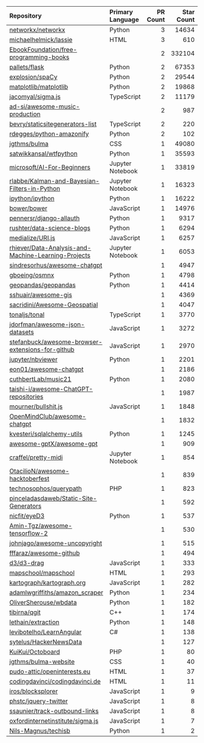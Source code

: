 | Repository | Primary Language | PR Count | Star Count |
| :-- | :-- | --: | --: |
| [networkx/networkx](https://github.com/networkx/networkx) | Python | 3 | 14634 |
| [michaelhelmick/lassie](https://github.com/michaelhelmick/lassie) | HTML | 3 | 610 |
| [EbookFoundation/free-programming-books](https://github.com/EbookFoundation/free-programming-books) |  | 2 | 332104 |
| [pallets/flask](https://github.com/pallets/flask) | Python | 2 | 67353 |
| [explosion/spaCy](https://github.com/explosion/spaCy) | Python | 2 | 29544 |
| [matplotlib/matplotlib](https://github.com/matplotlib/matplotlib) | Python | 2 | 19868 |
| [jacomyal/sigma.js](https://github.com/jacomyal/sigma.js) | TypeScript | 2 | 11179 |
| [ad-si/awesome-music-production](https://github.com/ad-si/awesome-music-production) |  | 2 | 987 |
| [bevry/staticsitegenerators-list](https://github.com/bevry/staticsitegenerators-list) | TypeScript | 2 | 220 |
| [rdegges/python-amazonify](https://github.com/rdegges/python-amazonify) | Python | 2 | 102 |
| [jgthms/bulma](https://github.com/jgthms/bulma) | CSS | 1 | 49080 |
| [satwikkansal/wtfpython](https://github.com/satwikkansal/wtfpython) | Python | 1 | 35593 |
| [microsoft/AI-For-Beginners](https://github.com/microsoft/AI-For-Beginners) | Jupyter Notebook | 1 | 33819 |
| [rlabbe/Kalman-and-Bayesian-Filters-in-Python](https://github.com/rlabbe/Kalman-and-Bayesian-Filters-in-Python) | Jupyter Notebook | 1 | 16323 |
| [ipython/ipython](https://github.com/ipython/ipython) | Python | 1 | 16222 |
| [bower/bower](https://github.com/bower/bower) | JavaScript | 1 | 14976 |
| [pennersr/django-allauth](https://github.com/pennersr/django-allauth) | Python | 1 | 9317 |
| [rushter/data-science-blogs](https://github.com/rushter/data-science-blogs) | Python | 1 | 6294 |
| [medialize/URI.js](https://github.com/medialize/URI.js) | JavaScript | 1 | 6257 |
| [rhiever/Data-Analysis-and-Machine-Learning-Projects](https://github.com/rhiever/Data-Analysis-and-Machine-Learning-Projects) | Jupyter Notebook | 1 | 6053 |
| [sindresorhus/awesome-chatgpt](https://github.com/sindresorhus/awesome-chatgpt) |  | 1 | 4947 |
| [gboeing/osmnx](https://github.com/gboeing/osmnx) | Python | 1 | 4798 |
| [geopandas/geopandas](https://github.com/geopandas/geopandas) | Python | 1 | 4414 |
| [sshuair/awesome-gis](https://github.com/sshuair/awesome-gis) |  | 1 | 4369 |
| [sacridini/Awesome-Geospatial](https://github.com/sacridini/Awesome-Geospatial) |  | 1 | 4047 |
| [tonaljs/tonal](https://github.com/tonaljs/tonal) | TypeScript | 1 | 3770 |
| [jdorfman/awesome-json-datasets](https://github.com/jdorfman/awesome-json-datasets) | JavaScript | 1 | 3272 |
| [stefanbuck/awesome-browser-extensions-for-github](https://github.com/stefanbuck/awesome-browser-extensions-for-github) | JavaScript | 1 | 2970 |
| [jupyter/nbviewer](https://github.com/jupyter/nbviewer) | Python | 1 | 2201 |
| [eon01/awesome-chatgpt](https://github.com/eon01/awesome-chatgpt) |  | 1 | 2186 |
| [cuthbertLab/music21](https://github.com/cuthbertLab/music21) | Python | 1 | 2080 |
| [taishi-i/awesome-ChatGPT-repositories](https://github.com/taishi-i/awesome-ChatGPT-repositories) |  | 1 | 1987 |
| [mourner/bullshit.js](https://github.com/mourner/bullshit.js) | JavaScript | 1 | 1848 |
| [OpenMindClub/awesome-chatgpt](https://github.com/OpenMindClub/awesome-chatgpt) |  | 1 | 1832 |
| [kvesteri/sqlalchemy-utils](https://github.com/kvesteri/sqlalchemy-utils) | Python | 1 | 1245 |
| [awesome-gptX/awesome-gpt](https://github.com/awesome-gptX/awesome-gpt) |  | 1 | 909 |
| [craffel/pretty-midi](https://github.com/craffel/pretty-midi) | Jupyter Notebook | 1 | 854 |
| [OtacilioN/awesome-hacktoberfest](https://github.com/OtacilioN/awesome-hacktoberfest) |  | 1 | 839 |
| [technosophos/querypath](https://github.com/technosophos/querypath) | PHP | 1 | 823 |
| [pinceladasdaweb/Static-Site-Generators](https://github.com/pinceladasdaweb/Static-Site-Generators) |  | 1 | 592 |
| [nicfit/eyeD3](https://github.com/nicfit/eyeD3) | Python | 1 | 537 |
| [Amin-Tgz/awesome-tensorflow-2](https://github.com/Amin-Tgz/awesome-tensorflow-2) |  | 1 | 530 |
| [johnjago/awesome-uncopyright](https://github.com/johnjago/awesome-uncopyright) |  | 1 | 515 |
| [fffaraz/awesome-github](https://github.com/fffaraz/awesome-github) |  | 1 | 494 |
| [d3/d3-drag](https://github.com/d3/d3-drag) | JavaScript | 1 | 333 |
| [mapschool/mapschool](https://github.com/mapschool/mapschool) | HTML | 1 | 293 |
| [kartograph/kartograph.org](https://github.com/kartograph/kartograph.org) | JavaScript | 1 | 282 |
| [adamlwgriffiths/amazon_scraper](https://github.com/adamlwgriffiths/amazon_scraper) | Python | 1 | 234 |
| [OliverSherouse/wbdata](https://github.com/OliverSherouse/wbdata) | Python | 1 | 182 |
| [tibirna/qgit](https://github.com/tibirna/qgit) | C++ | 1 | 174 |
| [lethain/extraction](https://github.com/lethain/extraction) | Python | 1 | 148 |
| [levibotelho/LearnAngular](https://github.com/levibotelho/LearnAngular) | C# | 1 | 138 |
| [sytelus/HackerNewsData](https://github.com/sytelus/HackerNewsData) |  | 1 | 127 |
| [KuiKui/Octoboard](https://github.com/KuiKui/Octoboard) | PHP | 1 | 80 |
| [jgthms/bulma-website](https://github.com/jgthms/bulma-website) | CSS | 1 | 40 |
| [pudo-attic/openinterests.eu](https://github.com/pudo-attic/openinterests.eu) | HTML | 1 | 37 |
| [codingdavinci/codingdavinci.de](https://github.com/codingdavinci/codingdavinci.de) | HTML | 1 | 11 |
| [iros/blocksplorer](https://github.com/iros/blocksplorer) | JavaScript | 1 | 9 |
| [phstc/jquery-twitter](https://github.com/phstc/jquery-twitter) | JavaScript | 1 | 8 |
| [ssaunier/track-outbound-links](https://github.com/ssaunier/track-outbound-links) | JavaScript | 1 | 8 |
| [oxfordinternetinstitute/sigma.js](https://github.com/oxfordinternetinstitute/sigma.js) | JavaScript | 1 | 7 |
| [Nils-Magnus/techisb](https://github.com/Nils-Magnus/techisb) | Python | 1 | 2 |
